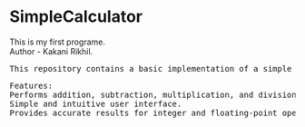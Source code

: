 # SimpleCalculator
This is my first programe.
<br>
Author - Kakani Rikhil.
<br>
<pre>This repository contains a basic implementation of a simple calculator in the C programming language. The calculator performs four fundamental arithmetic operations: addition, subtraction, multiplication, and division.</pre>
<pre>Features:
Performs addition, subtraction, multiplication, and division.
Simple and intuitive user interface.
Provides accurate results for integer and floating-point operands.
</pre>
